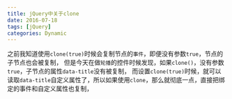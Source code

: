 ```yaml
---
title: jQuery中关于clone
date: 2016-07-18
tags: [jQuery]
categories: Dynamic
---
```


之前我知道使用`clone(true)`时候会复制节点的`事件`，即便没有参数`true`，节点的子节点也会被复制，
但是今天在做`轮播`的控件时候发现，如果`clone()`，没有参数`true`，子节点的属性`data-title`没有被复制，
而设置`clone(true)`时候，就可以读取`data-title`自定义属性了，所以如果使用`clone`，那么就彻底一点，直接把绑定的事件和自定义属性也复制，